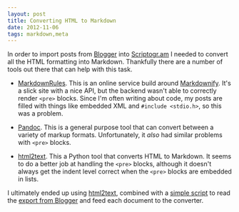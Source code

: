 ```yaml
---
layout: post
title: Converting HTML to Markdown
date: 2012-11-06
tags: markdown,meta
---
```


In order to import posts from [Blogger][] into [Scriptogr.am][] I needed to convert all the HTML formatting into Markdown.  Thankfully there are a number of tools out there that can help with this task.

- [MarkdownRules][]. This is an online service build around
  [Markdownify][].  It's a slick site with a nice API, but the backend
  wasn't able to correctly render `<pre>` blocks.  Since I'm often
  writing about code, my posts are filled with things like embedded
  XML and `#include <stdio.h>`, so this was a problem.

- [Pandoc][].  This is a general purpose tool that can convert between
  a variety of markup formats.  Unfortunately, it *also* had similar
  problems with `<pre>` blocks.

- [html2text][].  This a Python tool that converts HTML to Markdown.
  It seems to do a better job at handling the `<pre>` blocks, although
  it doesn't always get the indent level correct when the `<pre>`
  blocks are embedded in lists.

I ultimately ended up using [html2text][], combined with a [simple
script][] to read the [export from Blogger][] and feed each document to
the converter.

[markdownify]: http://milianw.de/projects/markdownify/
[markdownrules]: http://markdownrules.com/
[html2text]: https://github.com/aaronsw/html2text
[blogger]: http://blogger.com/
[scriptogr.am]: http://scriptogr.am/
[simple script]: https://gist.github.com/4022537
[pandoc]: http://johnmacfarlane.net/pandoc/
[export from blogger]: http://www.dataliberation.org/google/blogger

